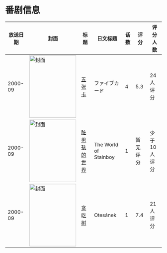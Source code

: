 # 番剧信息

|放送日期|封面|标题|日文标题|话数|评分|评分人数|
|---|---|---|---|---|---|---|
|2000-09|<img src="/img/no_icon_subject.png" alt="封面" style="width:150px;height:200px;object-fit:cover;">|[五张卡](https://bangumi.tv/subject/106061)|ファイブカード|4|5.3|24人评分|
|2000-09|<img src="//lain.bgm.tv/pic/cover/c/4e/71/158033_I5ggS.jpg" alt="封面" style="width:150px;height:200px;object-fit:cover;">|[脏男孩的世界](https://bangumi.tv/subject/158033)|The World of Stainboy|1|暂无评分|少于10人评分|
|2000-09|<img src="//lain.bgm.tv/pic/cover/c/e9/22/112701_3224g.jpg" alt="封面" style="width:150px;height:200px;object-fit:cover;">|[贪吃树](https://bangumi.tv/subject/112701)|Otesánek|1|7.4|21人评分|

